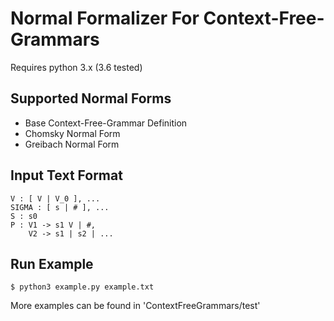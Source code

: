 # Normal Formalizer For Context-Free-Grammars
Requires python 3.x (3.6 tested)
## Supported Normal Forms
- Base Context-Free-Grammar Definition
- Chomsky Normal Form
- Greibach Normal Form

## Input Text Format
```
V : [ V | V_0 ], ...
SIGMA : [ s | # ], ...
S : s0
P : V1 -> s1 V | #,
    V2 -> s1 | s2 | ...
```

## Run Example
```
$ python3 example.py example.txt 

```
More examples can be found in 'ContextFreeGrammars/test'
